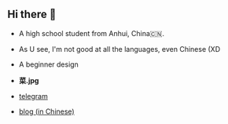 ## Hi there 👋


- A high school student from Anhui, China🇨🇳.

- As U see, I'm not good at all the languages, even Chinese (XD

- A beginner design

- **菜.jpg**

- [telegram](t.me/mintrainy)
- [blog (in Chinese) ](https://blog.soilzhu.edu.kg)

